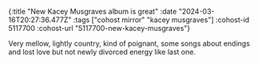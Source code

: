 {:title "New Kacey Musgraves album is great"
 :date "2024-03-16T20:27:36.477Z"
 :tags ["cohost mirror" "kacey musgraves"]
 :cohost-id 5117700
 :cohost-url "5117700-new-kacey-musgraves"}

Very mellow, lightly country, kind of poignant, some songs about endings and lost love but not newly divorced energy like last one.